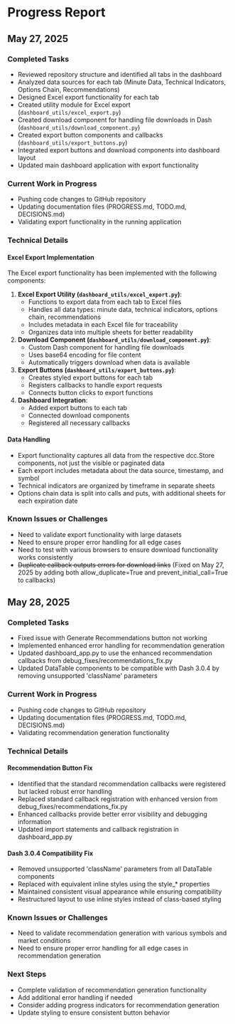 # Progress Report
## May 27, 2025
### Completed Tasks
- Reviewed repository structure and identified all tabs in the dashboard
- Analyzed data sources for each tab (Minute Data, Technical Indicators, Options Chain, Recommendations)
- Designed Excel export functionality for each tab
- Created utility module for Excel export (`dashboard_utils/excel_export.py`)
- Created download component for handling file downloads in Dash (`dashboard_utils/download_component.py`)
- Created export button components and callbacks (`dashboard_utils/export_buttons.py`)
- Integrated export buttons and download components into dashboard layout
- Updated main dashboard application with export functionality
### Current Work in Progress
- Pushing code changes to GitHub repository
- Updating documentation files (PROGRESS.md, TODO.md, DECISIONS.md)
- Validating export functionality in the running application
### Technical Details
#### Excel Export Implementation
The Excel export functionality has been implemented with the following components:
1. **Excel Export Utility (`dashboard_utils/excel_export.py`)**:
   - Functions to export data from each tab to Excel files
   - Handles all data types: minute data, technical indicators, options chain, recommendations
   - Includes metadata in each Excel file for traceability
   - Organizes data into multiple sheets for better readability
2. **Download Component (`dashboard_utils/download_component.py`)**:
   - Custom Dash component for handling file downloads
   - Uses base64 encoding for file content
   - Automatically triggers download when data is available
3. **Export Buttons (`dashboard_utils/export_buttons.py`)**:
   - Creates styled export buttons for each tab
   - Registers callbacks to handle export requests
   - Connects button clicks to export functions
4. **Dashboard Integration**:
   - Added export buttons to each tab
   - Connected download components
   - Registered all necessary callbacks
#### Data Handling
- Export functionality captures all data from the respective dcc.Store components, not just the visible or paginated data
- Each export includes metadata about the data source, timestamp, and symbol
- Technical indicators are organized by timeframe in separate sheets
- Options chain data is split into calls and puts, with additional sheets for each expiration date
### Known Issues or Challenges
- Need to validate export functionality with large datasets
- Need to ensure proper error handling for all edge cases
- Need to test with various browsers to ensure download functionality works consistently
- ~~Duplicate callback outputs errors for download links~~ (Fixed on May 27, 2025 by adding both allow_duplicate=True and prevent_initial_call=True to callbacks)

## May 28, 2025
### Completed Tasks
- Fixed issue with Generate Recommendations button not working
- Implemented enhanced error handling for recommendation generation
- Updated dashboard_app.py to use the enhanced recommendation callbacks from debug_fixes/recommendations_fix.py
- Updated DataTable components to be compatible with Dash 3.0.4 by removing unsupported 'className' parameters

### Current Work in Progress
- Pushing code changes to GitHub repository
- Updating documentation files (PROGRESS.md, TODO.md, DECISIONS.md)
- Validating recommendation generation functionality

### Technical Details
#### Recommendation Button Fix
- Identified that the standard recommendation callbacks were registered but lacked robust error handling
- Replaced standard callback registration with enhanced version from debug_fixes/recommendations_fix.py
- Enhanced callbacks provide better error visibility and debugging information
- Updated import statements and callback registration in dashboard_app.py

#### Dash 3.0.4 Compatibility Fix
- Removed unsupported 'className' parameters from all DataTable components
- Replaced with equivalent inline styles using the style_* properties
- Maintained consistent visual appearance while ensuring compatibility
- Restructured layout to use inline styles instead of class-based styling

### Known Issues or Challenges
- Need to validate recommendation generation with various symbols and market conditions
- Need to ensure proper error handling for all edge cases in recommendation generation

### Next Steps
- Complete validation of recommendation generation functionality
- Add additional error handling if needed
- Consider adding progress indicators for recommendation generation
- Update styling to ensure consistent button behavior
